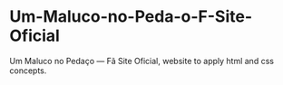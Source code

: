 # Um-Maluco-no-Peda-o-F-Site-Oficial
Um Maluco no Pedaço — Fã Site Oficial, website to apply html and css concepts.
